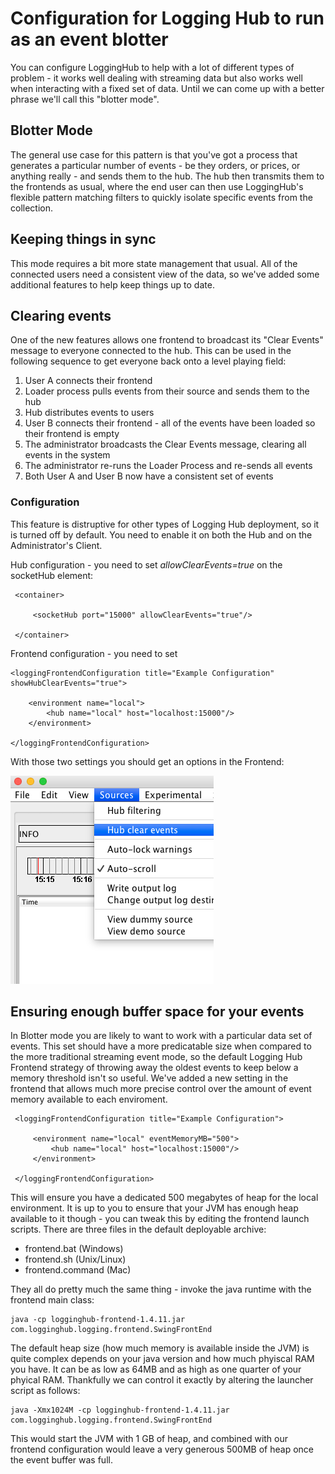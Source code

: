 Configuration for Logging Hub to run as an event blotter
========================================================

You can configure LoggingHub to help with a lot of different types of problem - it works well dealing with streaming data but also works well when interacting with a fixed set of data. Until we can come up with a better phrase we'll call this "blotter mode".

Blotter Mode
------------

The general use case for this pattern is that you've got a process that generates a particular number of events - be they orders, or prices, or anything really - and sends them to the hub. The hub then transmits them to the frontends as usual, where the end user can then use LoggingHub's flexible pattern matching filters to quickly isolate specific events from the collection.

Keeping things in sync
----------------------

This mode requires a bit more state management that usual. All of the connected users need a consistent view of the data, so we've added some additional features to help keep things up to date.

Clearing events
---------------

One of the new features allows one frontend to broadcast its "Clear Events" message to everyone connected to the hub. This can be used in the following sequence to get everyone back onto a level playing field:

1. User A connects their frontend
1. Loader process pulls events from their source and sends them to the hub
1. Hub distributes events to users
1. User B connects their frontend - all of the events have been loaded so their frontend is empty
1. The administrator broadcasts the Clear Events message, clearing all events in the system
1. The administrator re-runs the Loader Process and re-sends all events
1. Both User A and User B now have a consistent set of events

### Configuration

This feature is distruptive for other types of Logging Hub deployment, so it is turned off by default. You need to enable it on both the Hub and on the Administrator's Client.

Hub configuration - you need to set *allowClearEvents=true* on the socketHub element:

     <container>

         <socketHub port="15000" allowClearEvents="true"/>

     </container>


Frontend configuration - you need to set

    <loggingFrontendConfiguration title="Example Configuration" showHubClearEvents="true">

        <environment name="local">
            <hub name="local" host="localhost:15000"/>
        </environment>

    </loggingFrontendConfiguration>

With those two settings you should get an options in the Frontend:

![Hub clear events screenshot](hub_clear_events.png "Hub clear events")

Ensuring enough buffer space for your events
--------------------------------------------

In Blotter mode you are likely to want to work with a particular data set of events. This set should have a more predicatable size when compared to the more traditional streaming event mode, so the default Logging Hub Frontend strategy of throwing away the oldest events to keep below a memory threshold isn't so useful.  We've added a new setting in the frontend that allows much more precise control over the amount of event memory available to each enviroment.

     <loggingFrontendConfiguration title="Example Configuration">

         <environment name="local" eventMemoryMB="500">
             <hub name="local" host="localhost:15000"/>
         </environment>

     </loggingFrontendConfiguration>

This will ensure you have a dedicated 500 megabytes of heap for the local environment. It is up to you to ensure that your JVM has enough heap available to it though - you can tweak this by editing the frontend launch scripts.  There are three files in the default deployable archive:

* frontend.bat (Windows)
* frontend.sh (Unix/Linux)
* frontend.command (Mac)

They all do pretty much the same thing - invoke the java runtime with the frontend main class:

    java -cp logginghub-frontend-1.4.11.jar com.logginghub.logging.frontend.SwingFrontEnd

The default heap size (how much memory is available inside the JVM) is quite complex depends on your java version and how much phyiscal RAM you have. It can be as low as 64MB and as high as one quarter of your phyical RAM.  Thankfully we can control it exactly by altering the launcher script as follows:

    java -Xmx1024M -cp logginghub-frontend-1.4.11.jar com.logginghub.logging.frontend.SwingFrontEnd

This would start the JVM with 1 GB of heap, and combined with our frontend configuration would leave a very generous 500MB of heap once the event buffer was full.